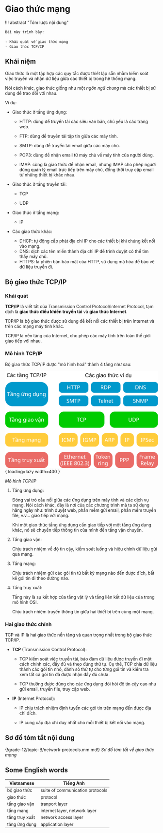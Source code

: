 # Giao thức mạng

!!! abstract "Tóm lược nội dung"

    Bài này trình bày:

    - Khái quát về giao thức mạng
    - Giao thức TCP/IP

## Khái niệm

Giao thức là một tập hợp các quy tắc được thiết lập sẵn nhằm kiểm soát việc truyền và nhận dữ liệu giữa các thiết bị trong hệ thống mạng.

Nói cách khác, giao thức giống như một *ngôn ngữ chung* mà các thiết bị sử dụng để trao đổi với nhau.

Ví dụ:

- Giao thức ở tầng ứng dụng:

    - HTTP: dùng để truyền tải các siêu văn bản, chủ yếu là các trang web.

    - FTP: dùng để truyền tải tập tin giữa các máy tính.
    
    - SMTP: dùng để truyền tải email giữa các máy chủ.

    - POP3: dùng để nhận email từ máy chủ về máy tính của người dùng.

    - IMAP: cũng là giao thức để nhận email, nhưng IMAP cho phép người dùng quản lý email trực tiếp trên máy chủ, đồng thời truy cập email từ những thiết bị khác nhau.

- Giao thức ở tầng truyền tải:

    - TCP

    - UDP

- Giao thức ở tầng mạng:
    
    - IP

- Các giao thức khác:

    - DHCP: tự động cấp phát địa chỉ IP cho các thiết bị khi chúng kết nối vào mạng.
    - DNS: dịch các tên miền thành địa chỉ IP để trình duyệt có thể tìm thấy máy chủ.
    - HTTPS: là phiên bản bảo mật của HTTP, sử dụng mã hóa để bảo vệ dữ liệu truyền đi.

## Bộ giao thức TCP/IP

### Khái quát

**TCP/IP** là viết tắt của Transmission Control Protocol/Internet Protocol, tạm dịch là **giao thức điều khiển truyền tải** và **giao thức Internet**.

TCP/IP là bộ giao thức được sử dụng để kết nối các thiết bị trên Internet và trên các mạng máy tính khác.

TCP/IP là nền tảng của Internet, cho phép các máy tính trên toàn thế giới giao tiếp với nhau.

### Mô hình TCP/IP

Bộ giao thức TCP/IP được "mô hình hoá" thành 4 tầng như sau:

![Mô hình TCP/IP](./tcp-ip-model.svg){ loading=lazy width=400 }

*Mô hình TCP/IP*

1. Tầng ứng dụng:

    Đóng vai trò cầu nối giữa các ứng dụng trên máy tính và các dịch vụ mạng. Nói cách khác, đây là nơi của các chương trình mà ta sử dụng hằng ngày như: trình duyệt web, phần mềm gửi email, phần mềm truyền file, v.v... giao tiếp với mạng.

    Khi một giao thức tầng ứng dụng cần giao tiếp với một tầng ứng dụng khác, nó sẽ chuyển tiếp thông tin của mình đến tầng vận chuyển.

2. Tầng giao vận:

    Chịu trách nhiệm về độ tin cậy, kiểm soát luồng và hiệu chỉnh dữ liệu gửi qua mạng.

3. Tầng mạng:

    Chịu trách nhiệm gửi các gói tin từ bất kỳ mạng nào đến được đích, bất kể gói tin đi theo đường nào.

4. Tầng truy xuất:

    Tầng này là sự kết hợp của tầng vật lý và tầng liên kết dữ liệu của trong mô hình OSI.
    
    Chịu trách nhiệm truyền thông tin giữa hai thiết bị trên cùng một mạng.

### Hai giao thức chính

TCP và IP là hai giao thức nền tảng và quan trọng nhất trong bộ giao thức TCP/IP.

- **TCP** (Transmission Control Protocol):

    - TCP kiểm soát việc truyền tải, bảo đảm dữ liệu được truyền đi một cách chính xác, đầy đủ và theo đúng thứ tự. Cụ thể, TCP chia dữ liệu thành các gói tin nhỏ, đánh số thứ tự cho từng gói tin và kiểm tra xem tất cả gói tin đã được nhận đầy đủ chưa.
    
    - TCP thường được dùng cho các ứng dụng đòi hỏi độ tin cậy cao như gửi email, truyền file, truy cập web.

- **IP** (Internet Protocol):

    - IP chịu trách nhiệm định tuyến các gói tin trên mạng đến được địa chỉ đích.

    - IP cung cấp địa chỉ duy nhất cho mỗi thiết bị kết nối vào mạng.


## Sơ đồ tóm tắt nội dung

{!grade-12/topic-B/network-protocols.mm.md!}
*Sơ đồ tóm tắt về giao thức mạng*

## Some English words

| Vietnamese | Tiếng Anh | 
| --- | --- |
| bộ giao thức | suite of communication protocols |
| giao thức | protocol |
| tầng giao vận | tranport layer |
| tầng mạng | internet layer, network layer |
| tầng truy xuất | network access layer |
| tầng ứng dụng | application layer |
